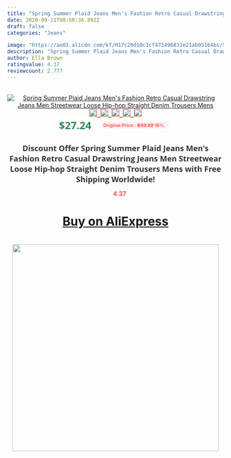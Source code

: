 ```yaml
---
title: "Spring Summer Plaid Jeans Men's Fashion Retro Casual Drawstring Jeans Men Streetwear Loose Hip-hop Straight Denim Trousers Mens"
date: 2020-09-11T08:50:36.892Z
draft: false
categories: "Jeans"

image: "https://ae01.alicdn.com/kf/H17c20d10c1cf475496831e21ab95164bs/Spring-Summer-Plaid-Jeans-Men-s-Fashion-Retro-Casual-Drawstring-Jeans-Men-Streetwear-Loose-Hip-hop.jpg"
description: "Spring Summer Plaid Jeans Men's Fashion Retro Casual Drawstring Jeans Men Streetwear Loose Hip-hop Straight Denim Trousers Mens"
author: Ella Brown
ratingvalue: 4.37
reviewcount: 2.777
---
```

<br>
<div style="text-align: center;">
<a href="https://s.click.aliexpress.com/e/_AFn7TX" target="_blank" rel="nofollow noopener noreferrer"><img alt="Spring Summer Plaid Jeans Men's Fashion Retro Casual Drawstring Jeans Men Streetwear Loose Hip-hop Straight Denim Trousers Mens" class="magnifier-image" src="https://ae01.alicdn.com/kf/H17c20d10c1cf475496831e21ab95164bs/Spring-Summer-Plaid-Jeans-Men-s-Fashion-Retro-Casual-Drawstring-Jeans-Men-Streetwear-Loose-Hip-hop.jpg_640x640.jpg">
<br>
<img style="border:1px solid salmon" src="https://ae01.alicdn.com/kf/H17c20d10c1cf475496831e21ab95164bs/Spring-Summer-Plaid-Jeans-Men-s-Fashion-Retro-Casual-Drawstring-Jeans-Men-Streetwear-Loose-Hip-hop.jpg_120x120.jpg">&nbsp;&nbsp;<img style="border:1px solid salmon" src="https://ae01.alicdn.com/kf/H1376949f527b4a6d937af23facbbd1e7E/Spring-Summer-Plaid-Jeans-Men-s-Fashion-Retro-Casual-Drawstring-Jeans-Men-Streetwear-Loose-Hip-hop.jpg_120x120.jpg">&nbsp;&nbsp;<img style="border:1px solid salmon" src="https://ae01.alicdn.com/kf/Habb2fd9a6ec343e6b13190acb06fe4dcM/Spring-Summer-Plaid-Jeans-Men-s-Fashion-Retro-Casual-Drawstring-Jeans-Men-Streetwear-Loose-Hip-hop.jpg_120x120.jpg">&nbsp;&nbsp;<img style="border:1px solid salmon" src="https://ae01.alicdn.com/kf/Hb6a48cc5ad7a464885dfad93f94241b7f/Spring-Summer-Plaid-Jeans-Men-s-Fashion-Retro-Casual-Drawstring-Jeans-Men-Streetwear-Loose-Hip-hop.jpg_120x120.jpg">&nbsp;&nbsp;<img style="border:1px solid salmon" src="https://ae01.alicdn.com/kf/Hcba3642822ed4a189d87f01febdbe9e9s/Spring-Summer-Plaid-Jeans-Men-s-Fashion-Retro-Casual-Drawstring-Jeans-Men-Streetwear-Loose-Hip-hop.jpg_120x120.jpg"></a></div><br0>
<div style="text-align: center;"><span style="background-color: white; border: 0px; box-sizing: border-box; color: seagreen; display: inline-block; font-family: &quot;open sans&quot; , &quot;arial&quot; , &quot;helvetica&quot; , sans-serif , &quot;heiti&quot;; font-size: 24px; font-stretch: inherit; font-weight: 700; line-height: inherit; margin: 0px 10px 0px 0px; padding: 0px; vertical-align: middle;">$27.24 </span>
<span style="background: rgb(255 , 241 , 241); border-radius: 3px; border: 0px; box-sizing: border-box; color: #ff4747; display: inline-block; font-family: inherit; font-size: 12px; font-stretch: inherit; font-style: inherit; font-variant: inherit; font-weight: 600; line-height: inherit; margin: 0px; padding: 2px 5px; transform: scale(0.9); vertical-align: middle;">Original Price : <b style="text-decoration: line-through;">$33.22 </b> 18%&nbsp;&nbsp;</span></div>
<h1 style="color: #333333; display: inline-block; font-family: &quot;open sans&quot; , &quot;arial&quot; , &quot;helvetica&quot; , sans-serif , &quot;heiti&quot;; font-size: 18px; font-stretch: inherit; font-weight: 700; text-align: center;">Discount Offer Spring Summer Plaid Jeans Men's Fashion Retro Casual Drawstring Jeans Men Streetwear Loose Hip-hop Straight Denim Trousers Mens with Free Shipping Worldwide!</h1>
<div style="color: #ff4747; text-align: center;">
<img src="https://4.bp.blogspot.com/-M0ZcTcb-5uY/XleCXlxnR4I/AAAAAAAAAEc/OrjgMkXV1oMQFaCRZj5HQwOCBcu3w1FegCPcBGAYYCw/s1600/star.png" style="height: 15px;">&nbsp;<b>4.37</b></div>
<div class="button_cont" align="center"><a class="buynow_a" href="https://s.click.aliexpress.com/e/_AFn7TX" target="_blank" rel="nofollow noopener noreferrer"><H1>Buy on AliExpress</H1></a></div><br>
<div class="separator" style="clear: both; text-align: center;">
<img src="https://lh3.googleusercontent.com/-pTy5HemUv9M/XlePHvY0dAI/AAAAAAAAAE4/0nX5iRUoIWY8eMW9Dpxeirr157OZliDIgCLcBGAsYHQ/s1600/badge.gif" width="480">
</div>
